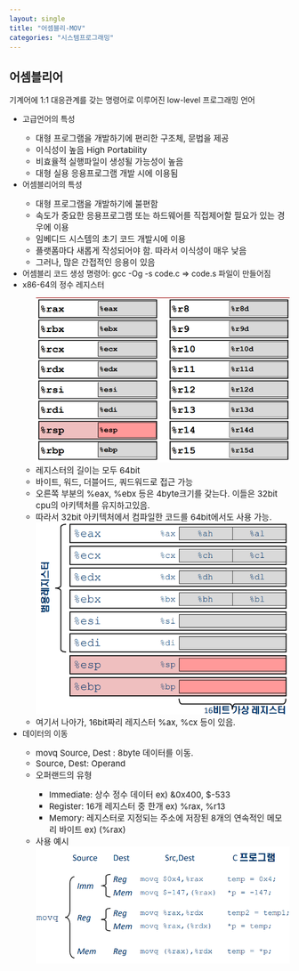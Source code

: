 ```yaml
---
layout: single
title: "어셈블리-MOV"
categories: "시스템프로그래밍"
---
```


## 어셈블리어
기계어에 1:1 대응관계를 갖는 명령어로 이루어진 low-level 프로그래밍 언어

<ul>
  <li>고급언어의 특성</li>
  <ul>
    <li style="font-size:15px;">대형 프로그램을 개발하기에 편리한 구조체, 문법을 제공</li>
    <li style="font-size:15px;">이식성이 높음 High Portability</li>
    <li style="font-size:15px;">비효율적 실행파일이 생성될 가능성이 높음</li>
    <li style="font-size:15px;">대형 실용 응용프로그램 개발 시에 이용됨</li>    
  </ul>
  <li>어셈블리어의 특성</li>
  <ul>
    <li style="font-size:15px;">대형 프로그램을 개발하기에 불편함</li>
    <li style="font-size:15px;">속도가 중요한 응용프로그램 또는 하드웨어를 직접제어할 필요가 있는 경우에 이용</li>
    <li style="font-size:15px;">임베디드 시스템의 초기 코드 개발시에 이용</li>
    <li style="font-size:15px;">플랫폼마다 새롭게 작성되어야 함. 따라서 이식성이 매우 낮음</li>
    <li style="font-size:15px;">그러나, 많은 간접적인 응용이 있음</li>
  </ul>
  <li>어셈블리 코드 생성 명령어: gcc -Og -s code.c => code.s 파일이 만들어짐</li>
  <li>x86-64의 정수 레지스터</li>
  <ul>  
    <img src='/images/2024-09-30-systempro3/스크린샷 2024-09-30 152137.png'>
    <li style="font-size:15px;">레지스터의 길이는 모두 64bit</li>
    <li style="font-size:15px;">바이트, 워드, 더블어드, 쿼드워드로 접근 가능</li>
    <li style="font-size:15px;">오른쪽 부분의 %eax, %ebx 등은 4byte크기를 갖는다. 이들은 32bit cpu의 아키텍처를 유지하고있음.</li>
    <li style="font-size:15px;">따라서 32bit 아키텍처에서 컴파일한 코드를 64bit에서도 사용 가능.</li>
    <img src='/images/2024-09-30-systempro3/스크린샷 2024-09-30 152617.png'>
    <li style="font-size:15px;">여기서 나아가, 16bit짜리 레지스터 %ax, %cx 등이 있음.</li>
  </ul>
  <li>데이터의 이동</li>
  <ul>
    <li style="font-size:15px;">movq Source, Dest : 8byte 데이터를 이동.</li>
    <li style="font-size:15px;">Source, Dest: Operand</li>
    <li style="font-size:15px;">오퍼랜드의 유형</li>
    <ul>
      <li style="font-size:15px;">Immediate: 상수 정수 데이터 ex) &0x400, $-533</li>
      <li style="font-size:15px;">Register: 16개 레지스터 중 한개 ex) %rax, %r13</li>
      <li style="font-size:15px;">Memory: 레지스터로 지정되는 주소에 저장된 8개의 연속적인 메모리 바이트 ex) (%rax)</li>
    </ul>
    <li style="font-size:15px;">사용 예시</li>
    <img src='/images/2024-09-30-systempro3/스크린샷 2024-09-30 153122.png'>
  </ul>
</ul>

